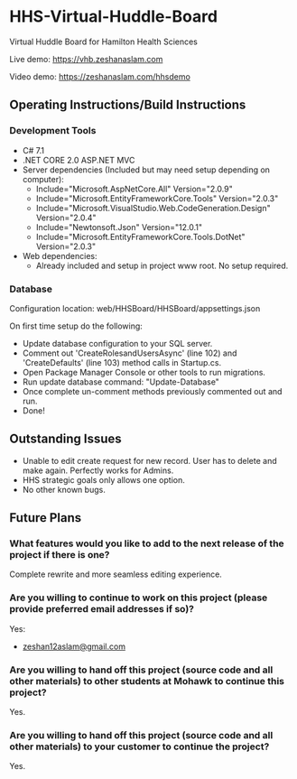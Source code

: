 # HHS-Virtual-Huddle-Board
Virtual Huddle Board for Hamilton Health Sciences

Live demo: https://vhb.zeshanaslam.com

Video demo: https://zeshanaslam.com/hhsdemo

## Operating Instructions/Build Instructions
### Development Tools
- C# 7.1
- .NET CORE 2.0 ASP.NET MVC
- Server dependencies (Included but may need setup depending on computer):
  - Include="Microsoft.AspNetCore.All" Version="2.0.9"
  - Include="Microsoft.EntityFrameworkCore.Tools" Version="2.0.3"
  - Include="Microsoft.VisualStudio.Web.CodeGeneration.Design" Version="2.0.4"
  - Include="Newtonsoft.Json" Version="12.0.1"
  - Include="Microsoft.EntityFrameworkCore.Tools.DotNet" Version="2.0.3"
- Web dependencies:
  - Already included and setup in project www root. No setup required.

### Database
Configuration location: web/HHSBoard/HHSBoard/appsettings.json

On first time setup do the following:
- Update database configuration to your SQL server.
- Comment out 'CreateRolesandUsersAsync' (line 102) and 'CreateDefaults' (line 103) method calls in Startup.cs.
- Open Package Manager Console or other tools to run migrations.
- Run update database command: "Update-Database"
- Once complete un-comment methods previously commented out and run.
- Done!

## Outstanding Issues
- Unable to edit create request for new record. User has to delete and make again. Perfectly works for Admins.
- HHS strategic goals only allows one option.
- No other known bugs.

## Future Plans
### What features would you like to add to the next release of the project if there is one?
Complete rewrite and more seamless editing experience.

### Are you willing to continue to work on this project (please provide preferred email addresses if so)? 
Yes:
- zeshan12aslam@gmail.com

### Are you willing to hand off this project (source code and all other materials) to other students at Mohawk to continue this project?
Yes.

### Are you willing to hand off this project (source code and all other materials) to your customer to continue the project? 
Yes.
